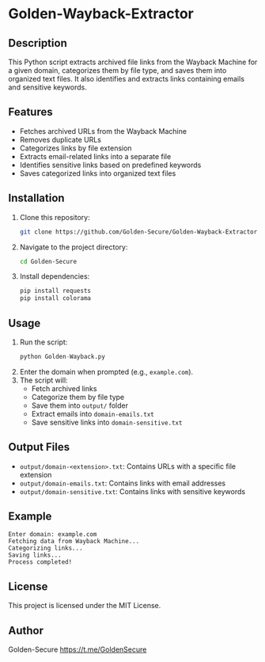 # Golden-Wayback-Extractor

## Description

This Python script extracts archived file links from the Wayback Machine for a given domain, categorizes them by file type, and saves them into organized text files. It also identifies and extracts links containing emails and sensitive keywords.

## Features

- Fetches archived URLs from the Wayback Machine
- Removes duplicate URLs
- Categorizes links by file extension
- Extracts email-related links into a separate file
- Identifies sensitive links based on predefined keywords
- Saves categorized links into organized text files

## Installation

1. Clone this repository:
   ```sh
   git clone https://github.com/Golden-Secure/Golden-Wayback-Extractor.git
   ```
2. Navigate to the project directory:
   ```sh
   cd Golden-Secure
   ```
3. Install dependencies:
   ```sh
   pip install requests
   pip install colorama
   ```

## Usage

1. Run the script:
   ```py
   python Golden-Wayback.py
   ```
2. Enter the domain when prompted (e.g., `example.com`).
3. The script will:
   - Fetch archived links
   - Categorize them by file type
   - Save them into `output/` folder
   - Extract emails into `domain-emails.txt`
   - Save sensitive links into `domain-sensitive.txt`

## Output Files

- `output/domain-<extension>.txt`: Contains URLs with a specific file extension
- `output/domain-emails.txt`: Contains links with email addresses
- `output/domain-sensitive.txt`: Contains links with sensitive keywords

## Example

```
Enter domain: example.com
Fetching data from Wayback Machine...
Categorizing links...
Saving links...
Process completed!
```

## License

This project is licensed under the MIT License.

## Author

Golden-Secure
https://t.me/GoldenSecure 


